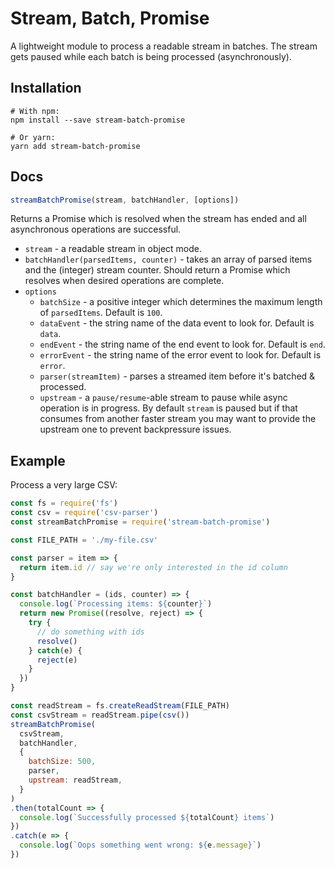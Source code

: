 # Stream, Batch, Promise

A lightweight module to process a readable stream in batches.  The stream gets paused while each batch is being processed (asynchronously).


## Installation

```
# With npm:
npm install --save stream-batch-promise

# Or yarn:
yarn add stream-batch-promise
```


## Docs

```javascript
streamBatchPromise(stream, batchHandler, [options])
```

Returns a Promise which is resolved when the stream has ended and all asynchronous operations are successful.

* `stream` - a readable stream in object mode.
* `batchHandler(parsedItems, counter)` - takes an array of parsed items and the (integer) stream counter. Should return a Promise which resolves when desired operations are complete.
* `options`
  * `batchSize` - a positive integer which determines the maximum length of `parsedItems`.  Default is `100`.
  * `dataEvent` - the string name of the data event to look for.  Default is `data`.
  * `endEvent` - the string name of the end event to look for.  Default is `end`.
  * `errorEvent` - the string name of the error event to look for.  Default is `error`.
  * `parser(streamItem)` - parses a streamed item before it's batched & processed.
  * `upstream` - a `pause/resume`-able stream to pause while async operation is in progress.  By default `stream` is paused but if that consumes from another faster stream you may want to provide the upstream one to prevent backpressure issues.


## Example

Process a very large CSV:

```javascript
const fs = require('fs')
const csv = require('csv-parser')
const streamBatchPromise = require('stream-batch-promise')

const FILE_PATH = './my-file.csv'

const parser = item => {
  return item.id // say we're only interested in the id column
}

const batchHandler = (ids, counter) => {
  console.log(`Processing items: ${counter}`)
  return new Promise((resolve, reject) => {
    try {
      // do something with ids
      resolve()
    } catch(e) {
      reject(e)
    }
  })
}

const readStream = fs.createReadStream(FILE_PATH)
const csvStream = readStream.pipe(csv())
streamBatchPromise(
  csvStream,
  batchHandler,
  {
    batchSize: 500,
    parser,
    upstream: readStream,
  }
)
.then(totalCount => {
  console.log(`Successfully processed ${totalCount} items`)
})
.catch(e => {
  console.log(`Oops something went wrong: ${e.message}`)
})
```
